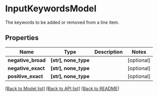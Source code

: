 # InputKeywordsModel

The keywords to be added or removed from a line item.

## Properties
Name | Type | Description | Notes
------------ | ------------- | ------------- | -------------
**negative_broad** | **[str], none_type** |  | [optional] 
**negative_exact** | **[str], none_type** |  | [optional] 
**positive_exact** | **[str], none_type** |  | [optional] 

[[Back to Model list]](../README.md#documentation-for-models) [[Back to API list]](../README.md#documentation-for-api-endpoints) [[Back to README]](../README.md)


